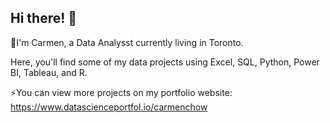 ## Hi there! 👋

🌱I'm Carmen, a Data Analysst currently living in Toronto.

Here, you'll find some of my data projects using Excel, SQL, Python, Power BI, Tableau, and R. 

⚡You can view more projects on my portfolio website: https://www.datascienceportfol.io/carmenchow


 
